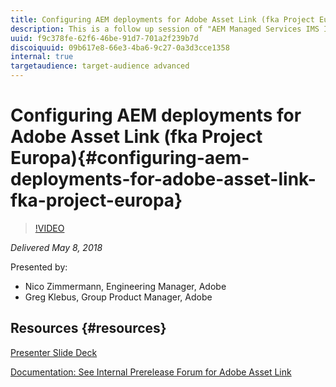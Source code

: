 ```yaml
---
title: Configuring AEM deployments for Adobe Asset Link (fka Project Europa)
description: This is a follow up session of "AEM Managed Services IMS Integration - End to End Demo".  In this session we will focus on configuring Adobe Experience Manager deployments to support connections from Photoshop, Illustrator, and InDesign CC applications with Adobe Asset Link panel installed. We will cover installation of an additional package (where required), configuration of Granite IMS login modules, configuring user/group setup, and additional considerations. After the session you should be able to explain what is required to configure AEM for Adobe Asset Link and provide advice to our customers and partners if needed.
uuid: f9c378fe-62f6-46be-91d7-701a2f239b7d
discoiquuid: 09b617e8-66e3-4ba6-9c27-0a3d3cce1358
internal: true
targetaudience: target-audience advanced
---
```


# Configuring AEM deployments for Adobe Asset Link (fka Project Europa){#configuring-aem-deployments-for-adobe-asset-link-fka-project-europa}

>[!VIDEO](https://video.tv.adobe.com/v/22432/?quality=9)

*Delivered May 8, 2018*

Presented by:

* Nico Zimmermann, Engineering Manager, Adobe
* Greg Klebus, Group Product Manager, Adobe

## Resources {#resources}

[Presenter Slide Deck](https://wiki.corp.adobe.com/pages/viewpage.action?pageId=745013335&preview=/745013335/1483311450/Adobe%20Asset%20Link%20AEM%20Configuration%20Gems%2020180508.pdf#GraniteGems-knowledgetransferprogram-%5BAdobeInternal%5D-DeploymentsforAssetLink(fkaProjectEuropa))

[Documentation: See Internal Prerelease Forum for Adobe Asset Link](https://www.adobeprerelease.com/beta/12CD68B7-238C-47F0-A211-C86DCFB57145)
